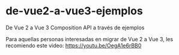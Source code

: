 # de-vue2-a-vue3-ejemplos
De Vue 2 a Vue 3 Composition API a través de ejemplos

Para aquellas personas interesadas en migrar de Vue 2 a Vue 3, les recomiendo este video: https://youtu.be/OegA1e6rBB0
